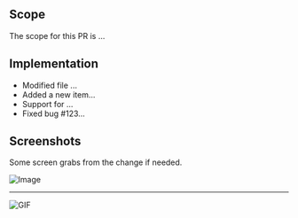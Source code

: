 ## Scope

The scope for this PR is ...

## Implementation

- Modified file ...
- Added a new item...
- Support for ...
- Fixed bug #123...

## Screenshots

Some screen grabs from the change if needed.

![Image]()

---

![GIF]()
